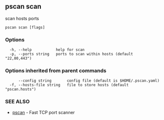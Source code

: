 ## pscan scan

scan hosts ports

```
pscan scan [flags]
```

### Options

```
  -h, --help           help for scan
  -p, --ports string   ports to scan within hosts (default "22,80,443")
```

### Options inherited from parent commands

```
      --config string       config file (default is $HOME/.pscan.yaml)
  -f, --hosts-file string   file to store hosts (default "pscan.hosts")
```

### SEE ALSO

* [pscan](pscan.md)	 - Fast TCP port scanner

